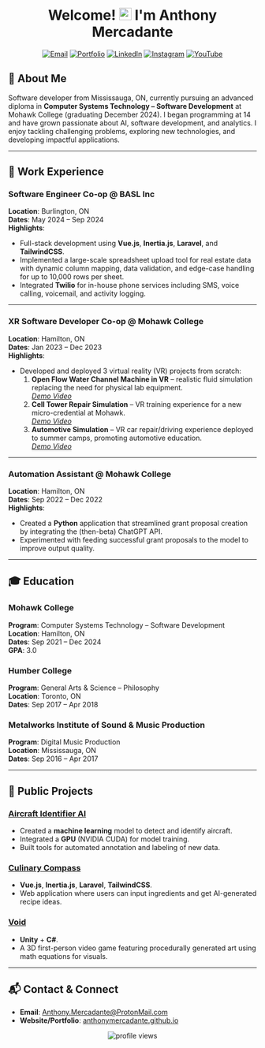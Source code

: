 <h1 align="center">Welcome! <img src="https://media.giphy.com/media/hvRJCLFzcasrR4ia7z/giphy.gif" width="25px"> I'm Anthony Mercadante</h1>

<p align="center">
  <a href="mailto:Anthony.Mercadante@ProtonMail.com"><img src="https://img.shields.io/badge/Email-D14836?style=for-the-badge&logo=gmail&logoColor=white" alt="Email"/></a>
  <a href="https://anthonymercadante.github.io/"><img src="https://img.shields.io/badge/Portfolio-0A66C2?style=for-the-badge&logo=google-chrome&logoColor=white" alt="Portfolio"/></a>
  <a href="https://linkedin.com/in/anthony-mercadante-022367113/"><img src="https://img.shields.io/badge/LinkedIn-0077B5?style=for-the-badge&logo=linkedin&logoColor=white" alt="LinkedIn"/></a>
  <a href="https://www.instagram.com/anthony_mercadante/"><img src="https://img.shields.io/badge/Instagram-E4405F?style=for-the-badge&logo=instagram&logoColor=white" alt="Instagram"/></a>
  <a href="https://youtube.com/@anthonymercadante695"><img src="https://img.shields.io/badge/YouTube-FF0000?style=for-the-badge&logo=youtube&logoColor=white" alt="YouTube"/></a>
</p>

## 🚀 About Me
Software developer from Mississauga, ON, currently pursuing an advanced diploma in **Computer Systems Technology – Software Development** at Mohawk College (graduating December 2024). I began programming at 14 and have grown passionate about AI, software development, and analytics. I enjoy tackling challenging problems, exploring new technologies, and developing impactful applications.

---

## 🏢 Work Experience

### Software Engineer Co-op @ BASL Inc
**Location**: Burlington, ON  
**Dates**: May 2024 – Sep 2024  
**Highlights**:
- Full-stack development using **Vue.js**, **Inertia.js**, **Laravel**, and **TailwindCSS**.
- Implemented a large-scale spreadsheet upload tool for real estate data with dynamic column mapping, data validation, and edge-case handling for up to 10,000 rows per sheet.
- Integrated **Twilio** for in-house phone services including SMS, voice calling, voicemail, and activity logging.

---

### XR Software Developer Co-op @ Mohawk College
**Location**: Hamilton, ON  
**Dates**: Jan 2023 – Dec 2023  
**Highlights**:
- Developed and deployed 3 virtual reality (VR) projects from scratch:
  1. **Open Flow Water Channel Machine in VR** – realistic fluid simulation replacing the need for physical lab equipment.  
     *[Demo Video](https://youtu.be/Hc-zFQL8nQQ)*
  2. **Cell Tower Repair Simulation** – VR training experience for a new micro-credential at Mohawk.  
     *[Demo Video](https://youtu.be/_Mib3DmiEb8)*
  3. **Automotive Simulation** – VR car repair/driving experience deployed to summer camps, promoting automotive education.  
     *[Demo Video](https://youtu.be/tafaUV6LheQ)*

---

### Automation Assistant @ Mohawk College
**Location**: Hamilton, ON  
**Dates**: Sep 2022 – Dec 2022  
**Highlights**:
- Created a **Python** application that streamlined grant proposal creation by integrating the (then-beta) ChatGPT API.
- Experimented with feeding successful grant proposals to the model to improve output quality.

---

## 🎓 Education

### Mohawk College
**Program**: Computer Systems Technology – Software Development  
**Location**: Hamilton, ON  
**Dates**: Sep 2021 – Dec 2024  
**GPA**: 3.0

### Humber College
**Program**: General Arts & Science – Philosophy  
**Location**: Toronto, ON  
**Dates**: Sep 2017 – Apr 2018

### Metalworks Institute of Sound & Music Production
**Program**: Digital Music Production  
**Location**: Mississauga, ON  
**Dates**: Sep 2016 – Apr 2017

---

## 🌟 Public Projects

### [Aircraft Identifier AI](https://github.com/AnthonyMercadante/AircraftIdentificationAI)
- Created a **machine learning** model to detect and identify aircraft.
- Integrated a **GPU** (NVIDIA CUDA) for model training.
- Built tools for automated annotation and labeling of new data.

### [Culinary Compass](http://159.203.10.139/)
- **Vue.js**, **Inertia.js**, **Laravel**, **TailwindCSS**.
- Web application where users can input ingredients and get AI-generated recipe ideas.

### [Void](https://www.youtube.com/watch?v=1FKdzQ8HbpU&ab_channel=Anthony)
- **Unity** + **C#**.
- A 3D first-person video game featuring procedurally generated art using math equations for visuals.

---

## 📬 Contact & Connect

- **Email**: [Anthony.Mercadante@ProtonMail.com](mailto:Anthony.Mercadante@ProtonMail.com)  
- **Website/Portfolio**: [anthonymercadante.github.io](https://anthonymercadante.github.io/)  

<p align="center">
  <img src="https://komarev.com/ghpvc/?username=AnthonyMercadante&color=blue&style=flat-square" alt="profile views"/>
</p>
